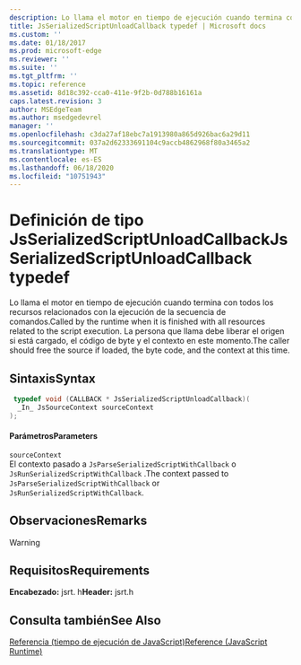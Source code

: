 ```yaml
---
description: Lo llama el motor en tiempo de ejecución cuando termina con todos los recursos relacionados con la ejecución de la secuencia de comandos. La persona que llama debe liberar el origen si está cargado, el código de byte y el contexto en este momento.
title: JsSerializedScriptUnloadCallback typedef | Microsoft docs
ms.custom: ''
ms.date: 01/18/2017
ms.prod: microsoft-edge
ms.reviewer: ''
ms.suite: ''
ms.tgt_pltfrm: ''
ms.topic: reference
ms.assetid: 8d18c392-cca0-411e-9f2b-0d788b16161a
caps.latest.revision: 3
author: MSEdgeTeam
ms.author: msedgedevrel
manager: ''
ms.openlocfilehash: c3da27af18ebc7a1913980a865d926bac6a29d11
ms.sourcegitcommit: 037a2d62333691104c9accb4862968f80a3465a2
ms.translationtype: MT
ms.contentlocale: es-ES
ms.lasthandoff: 06/18/2020
ms.locfileid: "10751943"
---
```

# <span data-ttu-id="0172f-104">Definición de tipo JsSerializedScriptUnloadCallback</span><span class="sxs-lookup"><span data-stu-id="0172f-104">JsSerializedScriptUnloadCallback typedef</span></span>
<span data-ttu-id="0172f-105">Lo llama el motor en tiempo de ejecución cuando termina con todos los recursos relacionados con la ejecución de la secuencia de comandos.</span><span class="sxs-lookup"><span data-stu-id="0172f-105">Called by the runtime when it is finished with all resources related to the script execution.</span></span> <span data-ttu-id="0172f-106">La persona que llama debe liberar el origen si está cargado, el código de byte y el contexto en este momento.</span><span class="sxs-lookup"><span data-stu-id="0172f-106">The caller should free the source if loaded, the byte code, and the context at this time.</span></span>  
  
## <span data-ttu-id="0172f-107">Sintaxis</span><span class="sxs-lookup"><span data-stu-id="0172f-107">Syntax</span></span>  
  
```cpp  
 typedef void (CALLBACK * JsSerializedScriptUnloadCallback)(  
  _In_ JsSourceContext sourceContext  
);  
```  
  
#### <span data-ttu-id="0172f-108">Parámetros</span><span class="sxs-lookup"><span data-stu-id="0172f-108">Parameters</span></span>  
 `sourceContext`  
 <span data-ttu-id="0172f-109">El contexto pasado a `JsParseSerializedScriptWithCallback` o `JsRunSerializedScriptWithCallback` .</span><span class="sxs-lookup"><span data-stu-id="0172f-109">The context passed to `JsParseSerializedScriptWithCallback` or `JsRunSerializedScriptWithCallback`.</span></span>  
  
## <span data-ttu-id="0172f-110">Observaciones</span><span class="sxs-lookup"><span data-stu-id="0172f-110">Remarks</span></span>  
  
> [!WARNING]
## <span data-ttu-id="0172f-111">Requisitos</span><span class="sxs-lookup"><span data-stu-id="0172f-111">Requirements</span></span>  
 <span data-ttu-id="0172f-112">**Encabezado:** jsrt. h</span><span class="sxs-lookup"><span data-stu-id="0172f-112">**Header:** jsrt.h</span></span>  
  
## <span data-ttu-id="0172f-113">Consulta también</span><span class="sxs-lookup"><span data-stu-id="0172f-113">See Also</span></span>  
 [<span data-ttu-id="0172f-114">Referencia (tiempo de ejecución de JavaScript)</span><span class="sxs-lookup"><span data-stu-id="0172f-114">Reference (JavaScript Runtime)</span></span>](../chakra-hosting/reference-javascript-runtime.md)